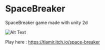 # SpaceBreaker
SpaceBreaker game made with unity 2d

![Alt Text](https://media.giphy.com/media/NwrE2Tk1mpPoKxTJuP/giphy.gif)

Play here : https://tlamir.itch.io/space-breaker
